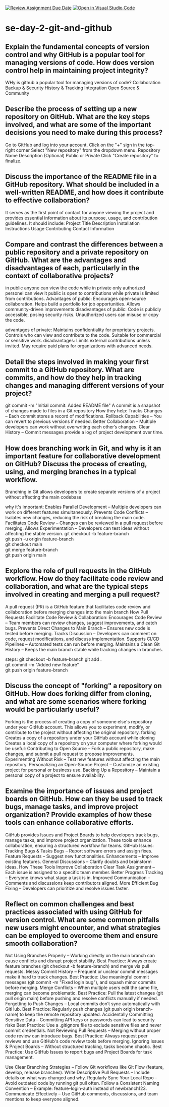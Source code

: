 [![Review Assignment Due Date](https://classroom.github.com/assets/deadline-readme-button-22041afd0340ce965d47ae6ef1cefeee28c7c493a6346c4f15d667ab976d596c.svg)](https://classroom.github.com/a/8wgCKhpZ)
[![Open in Visual Studio Code](https://classroom.github.com/assets/open-in-vscode-2e0aaae1b6195c2367325f4f02e2d04e9abb55f0b24a779b69b11b9e10269abc.svg)](https://classroom.github.com/online_ide?assignment_repo_id=18400712&assignment_repo_type=AssignmentRepo)
# se-day-2-git-and-github
## Explain the fundamental concepts of version control and why GitHub is a popular tool for managing versions of code. How does version control help in maintaining project integrity?
WHy is github a popular tool for managing versions of code?
Collaboration 
Backup & Security
History & Tracking 
Integration
Open Source & Community 

## Describe the process of setting up a new repository on GitHub. What are the key steps involved, and what are some of the important decisions you need to make during this process?
Go to GitHub and log into your account.
Click on the "+" sign in the top-right corner
Select "New repository" from the dropdown menu.
Repository Name
Description (Optional)
Public or Private
Click "Create repository" to finalize.

## Discuss the importance of the README file in a GitHub repository. What should be included in a well-written README, and how does it contribute to effective collaboration?
It serves as the first point of contact for anyone viewing the project and provides essential information about its purpose, usage, and contribution guidelines.
It should include:
Project Title
Description
Installation Instructions
Usage
Contributing
Contact Information

## Compare and contrast the differences between a public repository and a private repository on GitHub. What are the advantages and disadvantages of each, particularly in the context of collaborative projects?
in public anyone can view the code while in private only authorized personel can view it
public is open to contributions while private is limited from contributions.
Advantages of public:
Encourages open-source collaboration.
Helps build a portfolio for job opportunities.
Allows community-driven improvements
disadvantages of public:
Code is publicly accessible, posing security risks.
Unauthorized users can misuse or copy the code.

advantages of private:
Maintains confidentiality for proprietary projects.
Controls who can view and contribute to the code.
Suitable for commercial or sensitive work.
disadvantages:
Limits external contributions unless invited.
May require paid plans for organizations with advanced needs.

## Detail the steps involved in making your first commit to a GitHub repository. What are commits, and how do they help in tracking changes and managing different versions of your project?
git commit -m "Initial commit: Added README file"
A commit is a snapshot of changes made to files in a Git repository
How they help:
Tracks Changes – Each commit stores a record of modifications.
Rollback Capabilities – You can revert to previous versions if needed.
Better Collaboration – Multiple developers can work without overwriting each other’s changes.
Clear History – Commit messages provide a log of project development over time.

## How does branching work in Git, and why is it an important feature for collaborative development on GitHub? Discuss the process of creating, using, and merging branches in a typical workflow.
Branching in Git allows developers to create separate versions of a project without affecting the main codebase

why it's important:
Enables Parallel Development – Multiple developers can work on different features simultaneously.
Prevents Code Conflicts – Isolates new changes, reducing the risk of breaking the main code.
Facilitates Code Review – Changes can be reviewed in a pull request before merging.
Allows Experimentation – Developers can test ideas without affecting the stable version.
git checkout -b feature-branch  
git push -u origin feature-branch  
git checkout main  
git merge feature-branch  
git push origin main  

## Explore the role of pull requests in the GitHub workflow. How do they facilitate code review and collaboration, and what are the typical steps involved in creating and merging a pull request?
A pull request (PR) is a GitHub feature that facilitates code review and collaboration before merging changes into the main branch
How Pull Requests Facilitate Code Review & Collaboration:
 Encourages Code Review – Team members can review changes, suggest improvements, and catch bugs.
 Prevents Direct Changes to Main Branch – Ensures new code is tested before merging.
 Tracks Discussion – Developers can comment on code, request modifications, and discuss implementation.
 Supports CI/CD Pipelines – Automated tests can run before merging.
 Maintains a Clean Git History – Keeps the main branch stable while tracking changes in branches.


steps:
git checkout -b feature-branch 
git add .  
git commit -m "Added new feature"  
git push origin feature-branch  


## Discuss the concept of "forking" a repository on GitHub. How does forking differ from cloning, and what are some scenarios where forking would be particularly useful?
Forking is the process of creating a copy of someone else's repository under your GitHub account. This allows you to experiment, modify, or contribute to the project without affecting the original repository.
forking Creates a copy of a repository under your GitHub account while cloning Creates a local copy of a repository on your computer
where forking would be useful:
Contributing to Open Source – Fork a public repository, make changes, and submit a pull request to propose improvements.
Experimenting Without Risk – Test new features without affecting the main repository.
Personalizing an Open-Source Project – Customize an existing project for personal or business use.
Backing Up a Repository – Maintain a personal copy of a project to ensure availability.

## Examine the importance of issues and project boards on GitHub. How can they be used to track bugs, manage tasks, and improve project organization? Provide examples of how these tools can enhance collaborative efforts.
GitHub provides Issues and Project Boards to help developers track bugs, manage tasks, and improve project organization. These tools enhance collaboration, ensuring a structured workflow for teams.
GitHub Issues: Tracking Bugs & Tasks
Bugs – Report software errors and assign fixes.
Feature Requests – Suggest new functionalities.
 Enhancements – Improve existing features.
 General Discussions – Clarify doubts and brainstorm ideas.
 How These Tools Improve Collaboration
 Clear Task Assignment – Each issue is assigned to a specific team member.
 Better Progress Tracking – Everyone knows what stage a task is in.
 Improved Communication – Comments and discussions keep contributors aligned.
 More Efficient Bug Fixing – Developers can prioritize and resolve issues faster.

## Reflect on common challenges and best practices associated with using GitHub for version control. What are some common pitfalls new users might encounter, and what strategies can be employed to overcome them and ensure smooth collaboration?
Not Using Branches Properly – Working directly on the main branch can cause conflicts and disrupt project stability.
Best Practice: Always create feature branches (git checkout -b feature-branch) and merge via pull requests.
 Messy Commit History – Frequent or unclear commit messages make it hard to track changes.
  Best Practice: Use meaningful commit messages (git commit -m "Fixed login bug"), and squash minor commits before merging.
  Merge Conflicts – When multiple users edit the same file, merging can become problematic.
 Best Practice: Pull the latest changes (git pull origin main) before pushing and resolve conflicts manually if needed.
  Forgetting to Push Changes – Local commits don’t sync automatically with GitHub.
  Best Practice: Regularly push changes (git push origin branch-name) to keep the remote repository updated.
  Accidentally Committing Sensitive Data – Committing API keys or passwords can lead to security risks
  Best Practice: Use a .gitignore file to exclude sensitive files and never commit credentials.
 Not Reviewing Pull Requests – Merging without proper code review can introduce bugs.
 Best Practice: Always request peer reviews and use GitHub's code review tools before merging.
 Ignoring Issues & Project Boards – Without structured tracking, tasks become chaotic.
 Best Practice: Use GitHub Issues to report bugs and Project Boards for task management.

Use Clear Branching Strategies – Follow Git workflows like Git Flow (feature, develop, release branches).
Write Descriptive Pull Requests – Include details on what was changed and why.
Regularly Sync Your Local Repo – Avoid outdated code by running git pull often.
Follow a Consistent Naming Convention – Example: feature-login-auth instead of newbranch123.
Communicate Effectively – Use GitHub comments, discussions, and team mentions to keep everyone aligned.
